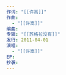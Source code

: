 ```yaml
---
作词: "[[许嵩]]"
作曲:
  - "[[许嵩]]"
编曲: 
专辑: "[[苏格拉没有]]"
发行: 2011-04-01
演唱:
  - "[[许嵩]]"
EP: 
抄袭:
---
```

